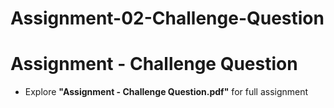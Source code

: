 # Assignment-02-Challenge-Question
# Assignment - Challenge Question

- Explore **"Assignment - Challenge Question.pdf"** for full assignment
